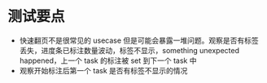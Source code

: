 # 测试要点

- 快速翻页不是很常见的 usecase 但是可能会暴露一堆问题。观察是否有标签丢失，进度条已标注数量波动，标签不显示，something unexpected happened，上一个 task 的标注被 set 到下一个 task 中
- 观察开始标注后第一个 task 是否有标签不显示的情况
